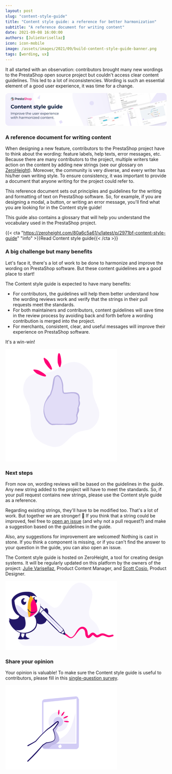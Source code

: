 ```yaml
--- 
layout: post
slug: "content-style-guide"
title: "Content style guide: a reference for better harmonization"
subtitle: "A reference document for writing content" 
date: 2021-09-08 16:00:00
authors: [JulieVarisellaz]
icon: icon-mobile
image: /assets/images/2021/09/build-content-style-guide-banner.png
tags: [wording, ux]
---
```


It all started with an observation: contributors brought many new wordings to the PrestaShop open source project but couldn't access clear content guidelines. This led to a lot of inconsistencies. Wording is such an essential element of a good user experience, it was time for a change.

![Content style guide banner](/assets/images/2021/09/build-content-style-guide-banner.png)

### A reference document for writing content

When designing a new feature, contributors to the PrestaShop project have to think about the wording: feature labels, help texts, error messages, etc. Because there are many contributors to the project, multiple writers take action on the content by adding new strings (see our glossary on [ZeroHeight](https://zeroheight.com/80a6c5a61/v/latest/p/36889f-glossary/b/34bc6f)). Moreover, the community is very diverse, and every writer has his/her own writing style. To ensure consistency, it was important to provide a document that anyone writing for the project could refer to. 

This reference document sets out principles and guidelines for the writing and formatting of text on PrestaShop software. So, for example, if you are designing a modal, a button, or writing an error message, you'll find what you are looking for in the Content style guide!

This guide also contains a glossary that will help you understand the vocabulary used in the PrestaShop project.

{{< cta "https://zeroheight.com/80a6c5a61/v/latest/p/2971bf-content-style-guide" "info" >}}Read Content style guide{{< /cta >}}

### A big challenge but many benefits

Let's face it, there's a lot of work to be done to harmonize and improve the wording on PrestaShop software. But these content guidelines are a good place to start!

The Content style guide is expected to have many benefits: 

- For contributors, the guidelines will help them better understand how the wording reviews work and verify that the strings in their pull requests meet the standards.
- For both maintainers and contributors, content guidelines will save time in the review process by avoiding back and forth before a wording contribution is merged into the project.
- For merchants, consistent, clear, and useful messages will improve their experience on PrestaShop software.

It's a win-win!

![Thumb up](/assets/images/2021/09/build-thumb-up.png)

### Next steps 

From now on, wording reviews will be based on the guidelines in the guide. Any new string added to the project will have to meet the standards. So, if your pull request contains new strings, please use the Content style guide as a reference. 

Regarding existing strings, they'll have to be modified too. That's a lot of work. But together we are stronger! :muscle: If you think that a string could be improved, feel free to [open an issue](https://github.com/PrestaShop/PrestaShop/issues/new/choose) (and why not a pull request?) and make a suggestion based on the guidelines in the guide. 

Also, any suggestions for improvement are welcomed! Nothing is cast in stone. If you think a component is missing, or if you can't find the answer to your question in the guide, you can also open an issue.

The Content style guide is hosted on ZeroHeight, a tool for creating design systems. It will be regularly updated on this platform by the owners of the project: [Julie Varisellaz](https://github.com/Julievrz), Product Content Manager, and [Scott Cosio](https://github.com/prestascott), Product Designer.

![Puffin writing](/assets/images/2021/09/build-puffin-writing.png)

### Share your opinion

Your opinion is valuable! To make sure the Content style guide is useful to contributors, please fill in this [single-question survey](https://forms-prestashop.typeform.com/to/J5AF10LE).

![Touch screen](/assets/images/2021/09/build-touch-screen.png)
